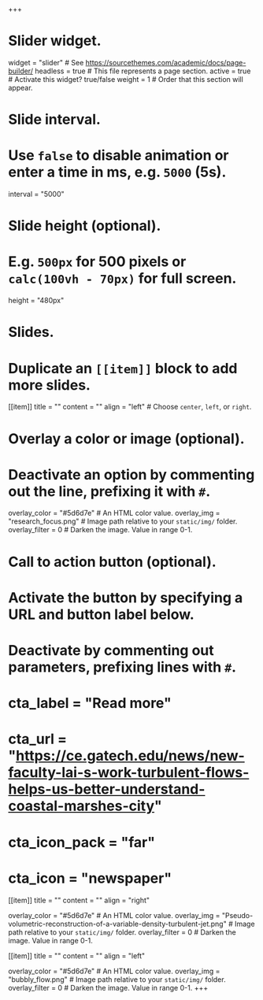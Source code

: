 +++
# Slider widget.
widget = "slider"  # See https://sourcethemes.com/academic/docs/page-builder/
headless = true  # This file represents a page section.
active = true  # Activate this widget? true/false
weight = 1  # Order that this section will appear.

# Slide interval.
# Use `false` to disable animation or enter a time in ms, e.g. `5000` (5s).
interval = "5000"

# Slide height (optional).
# E.g. `500px` for 500 pixels or `calc(100vh - 70px)` for full screen.
height = "480px"

# Slides.
# Duplicate an `[[item]]` block to add more slides.
[[item]]
  title = ""
  content = ""
  align = "left"  # Choose `center`, `left`, or `right`.

  # Overlay a color or image (optional).
  #   Deactivate an option by commenting out the line, prefixing it with `#`.
  overlay_color = "#5d6d7e"  # An HTML color value.
  overlay_img = "research_focus.png"  # Image path relative to your `static/img/` folder.
  overlay_filter = 0  # Darken the image. Value in range 0-1.

  # Call to action button (optional).
  #   Activate the button by specifying a URL and button label below.
  #   Deactivate by commenting out parameters, prefixing lines with `#`.
  # cta_label = "Read more"
  # cta_url = "https://ce.gatech.edu/news/new-faculty-lai-s-work-turbulent-flows-helps-us-better-understand-coastal-marshes-city"
  # cta_icon_pack = "far"
  # cta_icon = "newspaper"

[[item]]
  title = ""
  content = ""
  align = "right"

  overlay_color = "#5d6d7e"  # An HTML color value.
  overlay_img = "Pseudo-volumetric-reconstruction-of-a-variable-density-turbulent-jet.png"  # Image path relative to your `static/img/` folder.
  overlay_filter = 0  # Darken the image. Value in range 0-1.

[[item]]
  title = ""
  content = ""
  align = "left"

  overlay_color = "#5d6d7e"  # An HTML color value.
  overlay_img = "bubbly_flow.png"  # Image path relative to your `static/img/` folder.
  overlay_filter = 0  # Darken the image. Value in range 0-1.
+++
